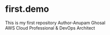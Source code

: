# first.demo
This is my first repository
Author-Anupam Ghosal
<br>
AWS Cloud Professional & DevOps Architect
